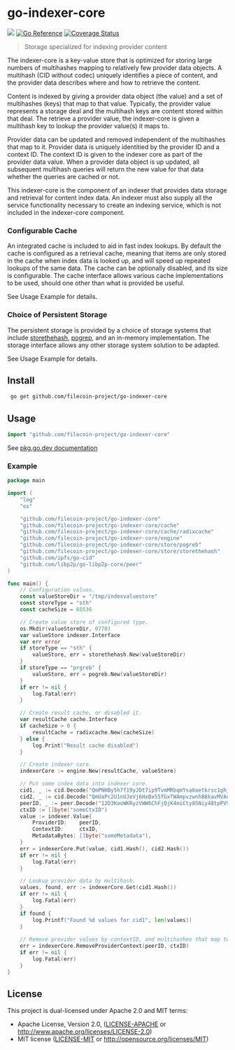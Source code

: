 # go-indexer-core
[![](https://img.shields.io/badge/made%20by-Protocol%20Labs-blue.svg?style=flat-square)](https://protocol.ai)
[![Go Reference](https://pkg.go.dev/badge/github.com/filecoin-project/go-indexer-core.svg)](https://pkg.go.dev/github.com/filecoin-project/go-indexer-core)
[![Coverage Status](https://codecov.io/gh/filecoin-project/go-indexer-core/branch/main/graph/badge.svg)](https://codecov.io/gh/filecoin-project/go-indexer-core/branch/main)
> Storage specialized for indexing provider content

The indexer-core is a key-value store that is optimized for storing large numbers of multihashes mapping to relatively few provider data objects.  A multihash (CID without codec) uniquely identifies a piece of content, and the provider data describes where and how to retrieve the content.

Content is indexed by giving a provider data object (the value) and a set of multihashes (keys) that map to that value. Typically, the provider value represents a storage deal and the multihash keys are content stored within that deal. The retrieve a provider value, the indexer-core is given a multihash key to lookup the provider value(s) it maps to.

Provider data can be updated and removed independent of the multihashes that map to it. Provider data is uniquely identitied by the provider ID and a context ID.  The context ID is given to the indexer core as part of the provider data value.  When a provider data object is up updated, all subsequent multihash queries will return the new value for that data whether the queries are cached or not.

This indexer-core is the component of an indexer that provides data storage and retrieval for content index data.  An indexer must also supply all the service functionality necessary to create an indexing service, which is not included in the indexer-core component.

### Configurable Cache
An integrated cache is included to aid in fast index lookups.  By default the cache is configured as a retrieval cache, meaning that items are only stored in the cache when index data is looked up, and will speed up repeated lookups of the same data.  The cache can be optionally disabled, and its size is configurable. The cache interface allows various cache implementations to be used, should one other than what is provided be useful.

See Usage Example for details.

### Choice of Persistent Storage
The persistent storage is provided by a choice of storage systems that include [storethehash](https://github.com/ipld/go-storethehash), [pogrep](https://github.com/akrylysov/pogreb#readme), and an in-memory implementation.  The storage interface allows any other storage system solution to be adapted.

See Usage Example for details.

## Install
```sh
 go get github.com/filecoin-project/go-indexer-core
 ```
 
 ## Usage
 ```go
 import "github.com/filecoin-project/go-indexer-core"
```

See [pkg.go.dev documentation](https://pkg.go.dev/github.com/filecoin-project/go-indexer-core)

### Example
```go
package main

import (
	"log"
	"os"

	"github.com/filecoin-project/go-indexer-core"
	"github.com/filecoin-project/go-indexer-core/cache"
	"github.com/filecoin-project/go-indexer-core/cache/radixcache"
	"github.com/filecoin-project/go-indexer-core/engine"
	"github.com/filecoin-project/go-indexer-core/store/pogreb"
	"github.com/filecoin-project/go-indexer-core/store/storethehash"
	"github.com/ipfs/go-cid"
	"github.com/libp2p/go-libp2p-core/peer"
)

func main() {
	// Configuration values.
	const valueStoreDir = "/tmp/indexvaluestore"
	const storeType = "sth"
	const cacheSize = 65536

	// Create value store of configured type.
	os.Mkdir(valueStoreDir, 0770)
	var valueStore indexer.Interface
	var err error
	if storeType == "sth" {
		valueStore, err = storethehash.New(valueStoreDir)
	}
	if storeType == "prgreb" {
		valueStore, err = pogreb.New(valueStoreDir)
	}
	if err != nil {
		log.Fatal(err)
	}

	// Create result cache, or disabled it.
	var resultCache cache.Interface
	if cacheSize > 0 {
		resultCache = radixcache.New(cacheSize)
	} else {
		log.Print("Result cache disabled")
	}

	// Create indexer core.
	indexerCore := engine.New(resultCache, valueStore)

	// Put some index data into indexer core.
	cid1, _ := cid.Decode("QmPNHBy5h7f19yJDt7ip9TvmMRbqmYsa6aetkrsc1ghjLB")
	cid2, _ := cid.Decode("QmUaPc2U1nUJeVj6HxBxS5fGxTWAmpvzwnhB8kavMVAotE")
	peerID, _ := peer.Decode("12D3KooWKRyzVWW6ChFjQjK4miCty85Niy48tpPV95XdKu1BcvMA")
	ctxID := []byte("someCtxID")
	value := indexer.Value{
		ProviderID:    peerID,
		ContextID:     ctxID,
		MetadataBytes: []byte("someMetadata"),
	}
	err = indexerCore.Put(value, cid1.Hash(), cid2.Hash())
	if err != nil {
		log.Fatal(err)
	}

	// Lookup provider data by multihash.
	values, found, err := indexerCore.Get(cid1.Hash())
	if err != nil {
		log.Fatal(err)
	}
	if found {
		log.Printf("Found %d values for cid1", len(values))
	}
	
	// Remove provider values by contextID, and multihashes that map to them.
	err = indexerCore.RemoveProviderContext(peerID, ctxID)
	if err != nil {
		log.Fatal(err)                                                                                                                   
	}
}
```

## License
This project is dual-licensed under Apache 2.0 and MIT terms:

- Apache License, Version 2.0, ([LICENSE-APACHE](LICENSE-APACHE) or http://www.apache.org/licenses/LICENSE-2.0)
- MIT license ([LICENSE-MIT](LICENSE-MIT) or http://opensource.org/licenses/MIT)
